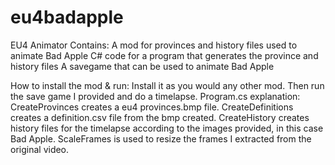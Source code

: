 # eu4badapple
EU4 Animator
Contains: A mod for provinces and history files used to animate Bad Apple
C# code for a program that generates the province and history files
A savegame that can be used to animate Bad Apple

How to install the mod & run:
Install it as you would any other mod. Then run the save game I provided and do a timelapse.
Program.cs explanation:
CreateProvinces creates a eu4 provinces.bmp file. 
CreateDefinitions creates a definition.csv file from the bmp created.
CreateHistory creates history files for the timelapse according to the images provided, in this case Bad Apple.
ScaleFrames is used to resize the frames I extracted from the original video.

